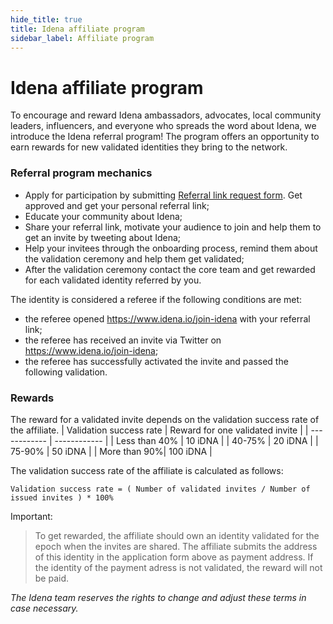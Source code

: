 ```yaml
---
hide_title: true
title: Idena affiliate program
sidebar_label: Affiliate program
---
```


# Idena affiliate program

To encourage and reward Idena ambassadors, advocates, local community leaders, influencers, and everyone who spreads the word about Idena, we introduce the Idena referral program! The program offers an opportunity to earn rewards for new validated identities they bring to the network.

### Referral program mechanics

- Apply for participation by submitting [Referral link request form](https://forms.gle/1R1AKZokEYn3aUU19). Get approved and get your personal referral link;
- Educate your community about Idena;
- Share your referral link, motivate your audience to join and help them to get an invite by tweeting about Idena;
- Help your invitees through the onboarding process, remind them about the validation ceremony and help them get validated;
- After the validation ceremony contact the core team and get rewarded for each validated identity referred by you.

The identity is considered a referee if the following conditions are met:

- the referee opened https://www.idena.io/join-idena with your referral link;
- the referee has received an invite via Twitter on https://www.idena.io/join-idena;
- the referee has successfully activated the invite and passed the following validation.

### Rewards

The reward for a validated invite depends on the validation success rate of the affiliate.
| Validation success rate | Reward for one validated invite  |
| ------------ | ------------ |
|  Less than 40% |  10 iDNA |
|  40-75% | 20 iDNA  |
|  75-90% | 50 iDNA  |
|  More than 90%| 100 iDNA  |

The validation success rate of the affiliate is calculated as follows:

`Validation success rate = ( Number of validated invites / Number of issued invites ) * 100%`

Important:
> To get rewarded, the affiliate should own an identity validated for the epoch when the invites are shared. The affiliate submits the address of this identity in the application form above as payment address. If the identity of the payment adress is not validated, the reward will not be paid. 


*The Idena team reserves the rights to change and adjust these terms in case necessary.*

